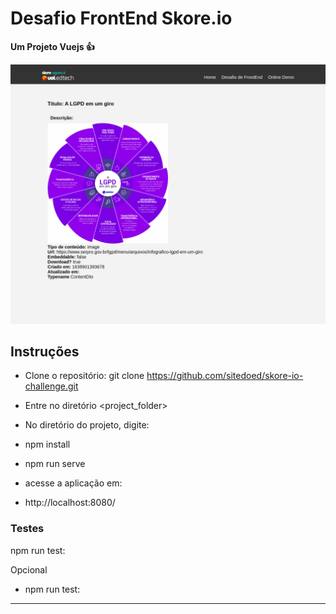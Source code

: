 # Desafio FrontEnd Skore.io

**Um Projeto Vuejs 👍**

![](https://github.com/sitedoed/skore-io-challenge/blob/master/assets/img/skore-io.png?raw=true)


## Instruções
- Clone o repositório: git clone https://github.com/sitedoed/skore-io-challenge.git

- Entre no diretório <project_folder>

- No diretório do projeto, digite:

- npm install

- npm run serve

- acesse a aplicação em: 

- http://localhost:8080/


### Testes
npm run test: 

Opcional
- npm run test: <nome da view ou componente>

---

